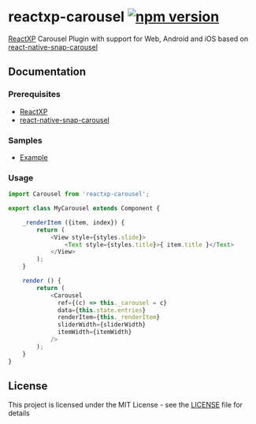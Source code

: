 # reactxp-carousel [![npm version](https://img.shields.io/npm/v/reactxp-map.svg?style=flat)](https://www.npmjs.com/package/reactxp-carousel)
[ReactXP](https://microsoft.github.io/reactxp/) Carousel Plugin with support for Web, Android and iOS based on [react-native-snap-carousel](https://github.com/archriss/react-native-snap-carousel)

## Documentation

### Prerequisites
* [ReactXP](https://github.com/microsoft/reactxp/)
* [react-native-snap-carousel](https://github.com/archriss/react-native-snap-carousel)

### Samples
* [Example](https://github.com/Luxbit/reactxp-map/tree/master/samples/example)

### Usage
```javascript
import Carousel from 'reactxp-carousel';

export class MyCarousel extends Component {

    _renderItem ({item, index}) {
        return (
            <View style={styles.slide}>
                <Text style={styles.title}>{ item.title }</Text>
            </View>
        );
    }

    render () {
        return (
            <Carousel
              ref={(c) => this._carousel = c}
              data={this.state.entries}
              renderItem={this._renderItem}
              sliderWidth={sliderWidth}
              itemWidth={itemWidth}
            />
        );
    }
}
```

## License
This project is licensed under the MIT License - see the [LICENSE](LICENSE) file for details
